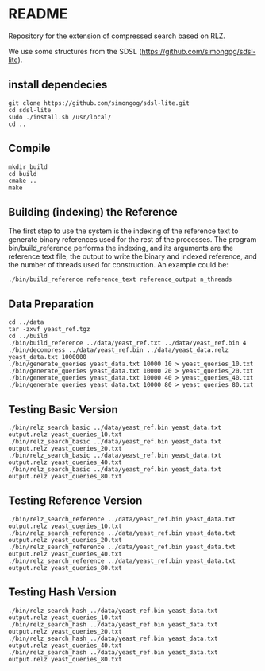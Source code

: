 # README #

Repository for the extension of compressed search based on RLZ.

We use some structures from the SDSL (https://github.com/simongog/sdsl-lite).

install dependecies
-------------------
```
git clone https://github.com/simongog/sdsl-lite.git
cd sdsl-lite
sudo ./install.sh /usr/local/
cd ..
```

Compile
-------------------
```
mkdir build
cd build
cmake ..
make
```

Building (indexing) the Reference
-------------------
The first step to use the system is the indexing of the reference text to generate binary references used for the rest of the processes. The program bin/build\_reference performs the indexing, and its arguments are the reference text file, the output to write the binary and indexed reference, and the number of threads used for construction.
An example could be:
```
./bin/build_reference reference_text reference_output n_threads
```

Data Preparation
-------------------
```
cd ../data
tar -zxvf yeast_ref.tgz
cd ../build
./bin/build_reference ../data/yeast_ref.txt ../data/yeast_ref.bin 4
./bin/decompress ../data/yeast_ref.bin ../data/yeast_data.relz yeast_data.txt 1000000
./bin/generate_queries yeast_data.txt 10000 10 > yeast_queries_10.txt
./bin/generate_queries yeast_data.txt 10000 20 > yeast_queries_20.txt
./bin/generate_queries yeast_data.txt 10000 40 > yeast_queries_40.txt
./bin/generate_queries yeast_data.txt 10000 80 > yeast_queries_80.txt
```

Testing Basic Version
-------------------
```
./bin/relz_search_basic ../data/yeast_ref.bin yeast_data.txt output.relz yeast_queries_10.txt
./bin/relz_search_basic ../data/yeast_ref.bin yeast_data.txt output.relz yeast_queries_20.txt
./bin/relz_search_basic ../data/yeast_ref.bin yeast_data.txt output.relz yeast_queries_40.txt
./bin/relz_search_basic ../data/yeast_ref.bin yeast_data.txt output.relz yeast_queries_80.txt
```

Testing Reference Version
-------------------
```
./bin/relz_search_reference ../data/yeast_ref.bin yeast_data.txt output.relz yeast_queries_10.txt
./bin/relz_search_reference ../data/yeast_ref.bin yeast_data.txt output.relz yeast_queries_20.txt
./bin/relz_search_reference ../data/yeast_ref.bin yeast_data.txt output.relz yeast_queries_40.txt
./bin/relz_search_reference ../data/yeast_ref.bin yeast_data.txt output.relz yeast_queries_80.txt
```

Testing Hash Version
-------------------
```
./bin/relz_search_hash ../data/yeast_ref.bin yeast_data.txt output.relz yeast_queries_10.txt
./bin/relz_search_hash ../data/yeast_ref.bin yeast_data.txt output.relz yeast_queries_20.txt
./bin/relz_search_hash ../data/yeast_ref.bin yeast_data.txt output.relz yeast_queries_40.txt
./bin/relz_search_hash ../data/yeast_ref.bin yeast_data.txt output.relz yeast_queries_80.txt
```




